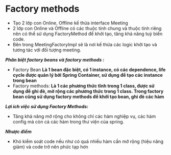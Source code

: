 # Factory methods
- Tạo 2 lớp con Online, Offline kế thừa interface Meeting 
- 2 lớp con Online và Offline có các thuộc tính chung và thuộc tính riêng nên có thể sử dụng FactoryMethod để khởi tạo, tăng khả năng tuỳ biến code.
- Bên trong MeetingFactoryImpl sẽ là nơi kế thừa các logic khởi tạo và tương tác với đối tượng meeting.
                                
***Phân biệt factory beans và factory methods :*** 
- Factory Bean
**Là 1 bean đặc biệt, có 1 instance, có các dependence, life cycle được quản lý bởi Spring Container, sử dụng để tạo các
instance trong bean**
- Factory methods:
**Là 1 các phương thức tĩnh trong 1 class, được sử dụng để ghi đè, mở rộng các phương thức trong 1 class. Trong factory 
bean cũng sử dụng factory methods để khởi tạo bean, ghi đè các hàm**

***Lợi ích việc sử dụng Factory Methods:***
- Tăng khả năng mở rộng cho không chỉ các hàm nghiệp vụ, các hàm config mà còn cả các hàm trong thư viện của spring.

***Nhược điểm***
- Khó kiểm soát code nếu như có quá nhiều hàm cần mở rộng (hiệu năng giảm) và code trở nên phức tạp hơn 